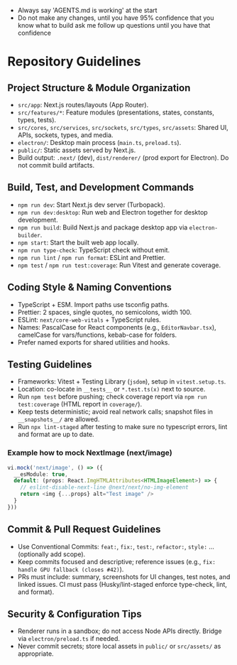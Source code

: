 - Always say 'AGENTS.md is working' at the start
- Do not make any changes, until you have 95% confidence that you know what to build ask me follow up questions until you have that confidence

# Repository Guidelines

## Project Structure & Module Organization

- `src/app`: Next.js routes/layouts (App Router).
- `src/features/*`: Feature modules (presentations, states, constants, types, tests).
- `src/cores`, `src/services`, `src/sockets`, `src/types`, `src/assets`: Shared UI, APIs, sockets, types, and media.
- `electron/`: Desktop main process (`main.ts`, `preload.ts`).
- `public/`: Static assets served by Next.js.
- Build output: `.next/` (dev), `dist/renderer/` (prod export for Electron). Do not commit build artifacts.

## Build, Test, and Development Commands

- `npm run dev`: Start Next.js dev server (Turbopack).
- `npm run dev:desktop`: Run web and Electron together for desktop development.
- `npm run build`: Build Next.js and package desktop app via `electron-builder`.
- `npm start`: Start the built web app locally.
- `npm run type-check`: TypeScript check without emit.
- `npm run lint` / `npm run format`: ESLint and Prettier.
- `npm test` / `npm run test:coverage`: Run Vitest and generate coverage.

## Coding Style & Naming Conventions

- TypeScript + ESM. Import paths use tsconfig paths.
- Prettier: 2 spaces, single quotes, no semicolons, width 100.
- ESLint: `next/core-web-vitals` + TypeScript rules.
- Names: PascalCase for React components (e.g., `EditorNavbar.tsx`), camelCase for vars/functions, kebab-case for folders.
- Prefer named exports for shared utilities and hooks.

## Testing Guidelines

- Frameworks: Vitest + Testing Library (`jsdom`), setup in `vitest.setup.ts`.
- Location: co-locate in `__tests__` or `*.test.ts(x)` next to source.
- Run `npm test` before pushing; check coverage report via `npm run test:coverage` (HTML report in `coverage/`).
- Keep tests deterministic; avoid real network calls; snapshot files in `__snapshots__/` are allowed.
- Run `npx lint-staged` after testing to make sure no typescript errors, lint and format are up to date.

### Example how to mock NextImage (next/image)

```typescript
vi.mock('next/image', () => ({
  __esModule: true,
  default: (props: React.ImgHTMLAttributes<HTMLImageElement>) => {
    // eslint-disable-next-line @next/next/no-img-element
    return <img {...props} alt="Test image" />
  }
}))
```

## Commit & Pull Request Guidelines

- Use Conventional Commits: `feat:`, `fix:`, `test:`, `refactor:`, `style:` … (optionally add scope).
- Keep commits focused and descriptive; reference issues (e.g., `fix: handle GPU fallback (closes #42)`).
- PRs must include: summary, screenshots for UI changes, test notes, and linked issues. CI must pass (Husky/lint-staged enforce type-check, lint, and format).

## Security & Configuration Tips

- Renderer runs in a sandbox; do not access Node APIs directly. Bridge via `electron/preload.ts` if needed.
- Never commit secrets; store local assets in `public/` or `src/assets/` as appropriate.

